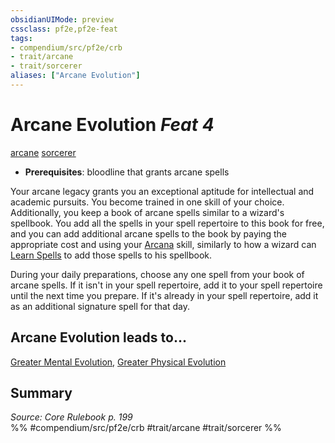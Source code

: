 ```yaml
---
obsidianUIMode: preview
cssclass: pf2e,pf2e-feat
tags:
- compendium/src/pf2e/crb
- trait/arcane
- trait/sorcerer
aliases: ["Arcane Evolution"]
---
```

# Arcane Evolution  *Feat 4*  
[arcane](../../rules/traits/arcane.md)  [sorcerer](../../rules/traits/sorcerer.md)  

- **Prerequisites**: bloodline that grants arcane spells

Your arcane legacy grants you an exceptional aptitude for intellectual and academic pursuits. You become trained in one skill of your choice. Additionally, you keep a book of arcane spells similar to a wizard's spellbook. You add all the spells in your spell repertoire to this book for free, and you can add additional arcane spells to the book by paying the appropriate cost and using your [Arcana](../skills.md#Arcana) skill, similarly to how a wizard can [Learn Spells](../../rules/actions/learn-a-spell.md) to add those spells to his spellbook.

During your daily preparations, choose any one spell from your book of arcane spells. If it isn't in your spell repertoire, add it to your spell repertoire until the next time you prepare. If it's already in your spell repertoire, add it as an additional signature spell for that day.

## Arcane Evolution leads to...

[Greater Mental Evolution](greater-mental-evolution.md), [Greater Physical Evolution](greater-physical-evolution-apg.md)

## Summary

*Source: Core Rulebook p. 199*  
%% #compendium/src/pf2e/crb #trait/arcane #trait/sorcerer %%